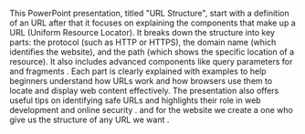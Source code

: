 This PowerPoint presentation, titled "URL Structure", start with a definition of an URL after that it focuses on explaining the components that make up a URL (Uniform Resource Locator). It breaks down the structure into key parts: the protocol (such as HTTP or HTTPS), the domain name (which identifies the website), and the path (which shows the specific location of a resource). It also includes advanced components like query parameters for and fragments . Each part is clearly explained with examples to help beginners understand how URLs work and how browsers use them to locate and display web content effectively. The presentation also offers useful tips on identifying safe URLs and highlights their role in web development and online security . and for the website we create a one who give us the structure of any URL we want .
